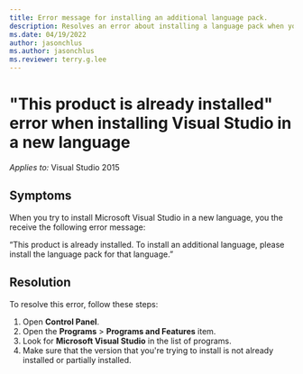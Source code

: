 ```yaml
---
title: Error message for installing an additional language pack.
description: Resolves an error about installing a language pack when you try to install Visual Studio in an additional language.
ms.date: 04/19/2022
author: jasonchlus
ms.author: jasonchlus
ms.reviewer: terry.g.lee
---
```


# "This product is already installed" error when installing Visual Studio in a new language

_Applies to:_&nbsp;Visual Studio 2015

## Symptoms
When you try to install Microsoft Visual Studio in a new language, you the receive the following error message:

“This product is already installed. To install an additional language, please install the language pack for that language.”

## Resolution
To resolve this error, follow these steps:
1. Open **Control Panel**.
1. Open the **Programs** > **Programs and Features** item.
1. Look for **Microsoft Visual Studio** in the list of programs.
1. Make sure that the version that you're trying to install is not already installed or partially installed.
